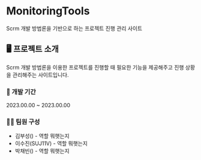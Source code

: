 # MonitoringTools
Scrm 개발 방법론을 기반으로 하는 프로젝트 진행 관리 사이트


## 🖥 프로젝트 소개
Scrm 개발 방법론을 이용한 프로젝트를 진행할 때 필요한 기능을 제공해주고 진행 상황을 관리해주는 사이트입니다. 

### 📅 개발 기간
2023.00.00 ~ 2023.00.00

### 👨‍💻 팀원 구성
- 김부성() - 역할 뭐햇는지
- 이수진(SUJ11V) - 역할 뭐햇는지
- 박채빈() - 역할 뭐햇는지

